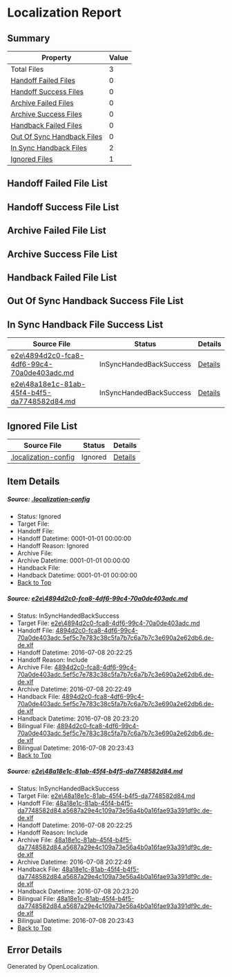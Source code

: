 # <a name='report-top'></a> Localization Report

## Summary
 Property | Value 
 -------- | ----- 
 Total Files | 3
[ Handoff Failed Files ](#handoff-failed-list)| 0
[ Handoff Success Files ](#handoff-success-list)| 0
[ Archive Failed Files ](#archive-failed-list)| 0
[ Archive Success Files ](#archive-success-list)| 0
[ Handback Failed Files ](#handback-failed-list)| 0
[ Out Of Sync Handback Files ](#outofsync-handback-success-list)| 0
[ In Sync Handback Files ](#insync-handback-success-list)| 2
[ Ignored Files ](#ignored-list)| 1

## <a name='handoff-failed-list'></a> Handoff Failed File List

## <a name='handoff-success-list'></a> Handoff Success File List

## <a name='archive-failed-list'></a> Archive Failed File List

## <a name='archive-success-list'></a> Archive Success File List

## <a name='handback-failed-list'></a> Handback Failed File List

## <a name='outofsync-handback-success-list'></a> Out Of Sync Handback Success File List

## <a name='insync-handback-success-list'></a> In Sync Handback File Success List
 Source File | Status | Details 
 ----------- | ------ | ------- 
 [e2e\4894d2c0-fca8-4df6-99c4-70a0de403adc.md](https://github.com/OpenLocalizationTestOrg/oltest/blob/d1869a4850cdbcd146142a88574caa0539330ca5/e2e/4894d2c0-fca8-4df6-99c4-70a0de403adc.md) | InSyncHandedBackSuccess | [Details](#7dfffd7fc5bae75e35eb09cfd0ae77b47effd1e11)
 [e2e\48a18e1c-81ab-45f4-b4f5-da7748582d84.md](https://github.com/OpenLocalizationTestOrg/oltest/blob/d1869a4850cdbcd146142a88574caa0539330ca5/e2e/48a18e1c-81ab-45f4-b4f5-da7748582d84.md) | InSyncHandedBackSuccess | [Details](#ec3470a9cd50212dfb5de69e9dc9c36efbc31f9b2)

## <a name='ignored-list'></a> Ignored File List
 Source File | Status | Details 
 ----------- | ------ | ------- 
 [.localization-config](https://github.com/OpenLocalizationTestOrg/oltest/blob/d1869a4850cdbcd146142a88574caa0539330ca5/.localization-config) | Ignored | [Details](#3d4f252ac210baf56311d7e97dcc2db10974dbd20)

## Item Details
##### <a name='3d4f252ac210baf56311d7e97dcc2db10974dbd20'></a> Source: [.localization-config](https://github.com/OpenLocalizationTestOrg/oltest/blob/d1869a4850cdbcd146142a88574caa0539330ca5/.localization-config)
* Status: Ignored
* Target File: 
* Handoff File: 
* Handoff Datetime: 0001-01-01 00:00:00
* Handoff Reason: Ignored
* Archive File: 
* Archive Datetime: 0001-01-01 00:00:00
* Handback File: 
* Handback Datetime: 0001-01-01 00:00:00
* [Back to Top](#report-top)

##### <a name='7dfffd7fc5bae75e35eb09cfd0ae77b47effd1e11'></a> Source: [e2e\4894d2c0-fca8-4df6-99c4-70a0de403adc.md](https://github.com/OpenLocalizationTestOrg/oltest/blob/d1869a4850cdbcd146142a88574caa0539330ca5/e2e/4894d2c0-fca8-4df6-99c4-70a0de403adc.md)
* Status: InSyncHandedBackSuccess
* Target File: [e2e\4894d2c0-fca8-4df6-99c4-70a0de403adc.md](https://github.com/OpenLocalizationTestOrg/oltest-dede-fly/blob/5909862efaa650f9c511394ccc1296431e7adb29/e2e/4894d2c0-fca8-4df6-99c4-70a0de403adc.md)
* Handoff File: [4894d2c0-fca8-4df6-99c4-70a0de403adc.5ef5c7e783c38c5fa7b7c6a7b7c3e690a2e62db6.de-de.xlf](https://github.com/OpenLocalizationTestOrg/olhandoff-e2e/blob/7482ad7d6b56ba1dfa2f7ee1b7ff8497414cad03/ol-handoff/OpenLocalizationTestOrg/oltest-dede-fly/ci/ht/4894d2c0-fca8-4df6-99c4-70a0de403adc.5ef5c7e783c38c5fa7b7c6a7b7c3e690a2e62db6.de-de.xlf)
* Handoff Datetime: 2016-07-08 20:22:25
* Handoff Reason: Include
* Archive File: [4894d2c0-fca8-4df6-99c4-70a0de403adc.5ef5c7e783c38c5fa7b7c6a7b7c3e690a2e62db6.de-de.xlf](https://github.com/OpenLocalizationTestOrg/olhandoff-e2e/blob/22781011a290ede2939d13f01cc4ab7cce274310/ol-archive/OpenLocalizationTestOrg/oltest-dede-fly/ci/ht/4894d2c0-fca8-4df6-99c4-70a0de403adc.5ef5c7e783c38c5fa7b7c6a7b7c3e690a2e62db6.de-de.xlf)
* Archive Datetime: 2016-07-08 20:22:49
* Handback File: [4894d2c0-fca8-4df6-99c4-70a0de403adc.5ef5c7e783c38c5fa7b7c6a7b7c3e690a2e62db6.de-de.xlf](https://github.com/OpenLocalizationTestOrg/olhandback-e2e/blob/2f408abf41b87a228e24fb7850fe352d30b58e9c/ol-handback/OpenLocalizationTestOrg/oltest-dede-fly/ci/ht/4894d2c0-fca8-4df6-99c4-70a0de403adc.5ef5c7e783c38c5fa7b7c6a7b7c3e690a2e62db6.de-de.xlf)
* Handback Datetime: 2016-07-08 20:23:20
* Bilingual File: [4894d2c0-fca8-4df6-99c4-70a0de403adc.5ef5c7e783c38c5fa7b7c6a7b7c3e690a2e62db6.de-de.xlf](https://github.com/OpenLocalizationTestOrg/olhandback-e2e/blob/2f408abf41b87a228e24fb7850fe352d30b58e9c/ol-handback/OpenLocalizationTestOrg/oltest-dede-fly/ci/ht/4894d2c0-fca8-4df6-99c4-70a0de403adc.5ef5c7e783c38c5fa7b7c6a7b7c3e690a2e62db6.de-de.xlf)
* Bilingual Datetime: 2016-07-08 20:23:43
* [Back to Top](#report-top)

##### <a name='ec3470a9cd50212dfb5de69e9dc9c36efbc31f9b2'></a> Source: [e2e\48a18e1c-81ab-45f4-b4f5-da7748582d84.md](https://github.com/OpenLocalizationTestOrg/oltest/blob/d1869a4850cdbcd146142a88574caa0539330ca5/e2e/48a18e1c-81ab-45f4-b4f5-da7748582d84.md)
* Status: InSyncHandedBackSuccess
* Target File: [e2e\48a18e1c-81ab-45f4-b4f5-da7748582d84.md](https://github.com/OpenLocalizationTestOrg/oltest-dede-fly/blob/5909862efaa650f9c511394ccc1296431e7adb29/e2e/48a18e1c-81ab-45f4-b4f5-da7748582d84.md)
* Handoff File: [48a18e1c-81ab-45f4-b4f5-da7748582d84.a5687a29e4c109a73e56a4b0a16fae93a391df9c.de-de.xlf](https://github.com/OpenLocalizationTestOrg/olhandoff-e2e/blob/7482ad7d6b56ba1dfa2f7ee1b7ff8497414cad03/ol-handoff/OpenLocalizationTestOrg/oltest-dede-fly/ci/ht/48a18e1c-81ab-45f4-b4f5-da7748582d84.a5687a29e4c109a73e56a4b0a16fae93a391df9c.de-de.xlf)
* Handoff Datetime: 2016-07-08 20:22:25
* Handoff Reason: Include
* Archive File: [48a18e1c-81ab-45f4-b4f5-da7748582d84.a5687a29e4c109a73e56a4b0a16fae93a391df9c.de-de.xlf](https://github.com/OpenLocalizationTestOrg/olhandoff-e2e/blob/22781011a290ede2939d13f01cc4ab7cce274310/ol-archive/OpenLocalizationTestOrg/oltest-dede-fly/ci/ht/48a18e1c-81ab-45f4-b4f5-da7748582d84.a5687a29e4c109a73e56a4b0a16fae93a391df9c.de-de.xlf)
* Archive Datetime: 2016-07-08 20:22:49
* Handback File: [48a18e1c-81ab-45f4-b4f5-da7748582d84.a5687a29e4c109a73e56a4b0a16fae93a391df9c.de-de.xlf](https://github.com/OpenLocalizationTestOrg/olhandback-e2e/blob/2f408abf41b87a228e24fb7850fe352d30b58e9c/ol-handback/OpenLocalizationTestOrg/oltest-dede-fly/ci/ht/48a18e1c-81ab-45f4-b4f5-da7748582d84.a5687a29e4c109a73e56a4b0a16fae93a391df9c.de-de.xlf)
* Handback Datetime: 2016-07-08 20:23:20
* Bilingual File: [48a18e1c-81ab-45f4-b4f5-da7748582d84.a5687a29e4c109a73e56a4b0a16fae93a391df9c.de-de.xlf](https://github.com/OpenLocalizationTestOrg/olhandback-e2e/blob/2f408abf41b87a228e24fb7850fe352d30b58e9c/ol-handback/OpenLocalizationTestOrg/oltest-dede-fly/ci/ht/48a18e1c-81ab-45f4-b4f5-da7748582d84.a5687a29e4c109a73e56a4b0a16fae93a391df9c.de-de.xlf)
* Bilingual Datetime: 2016-07-08 20:23:43
* [Back to Top](#report-top)


## Error Details

Generated by OpenLocalization.
